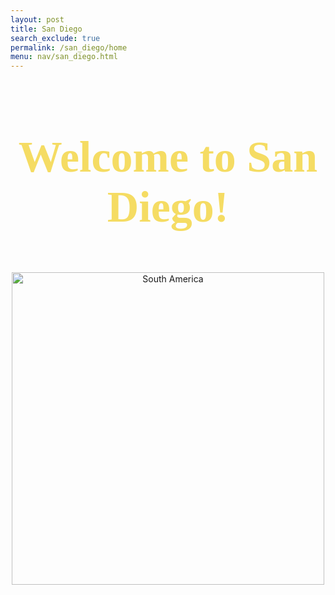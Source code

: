 ```yaml
---
layout: post
title: San Diego 
search_exclude: true
permalink: /san_diego/home
menu: nav/san_diego.html
---
```


<style>
    .centered-text {
        text-align: center;
        color: #f5dc63; /* light yellow */
        font-family: 'Comic Sans MS', 'Brush Script MT', cursive; /* Fun and playful font */
        font-size: 2.5em; /* Adjusted size for emphasis */
        margin-top: 20px;
    }
</style>

<div class="centered-text">
    <h1>Welcome to San Diego!</h1>
</div>
<br>
<center>
<img src="{{site.baseurl}}/images/sandiego.jpg" alt= "South America" width="500" height="500">
</center>

